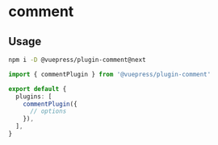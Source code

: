 # comment

<NpmBadge package="@vuepress/plugin-comment" />

## Usage

```bash
npm i -D @vuepress/plugin-comment@next
```

```ts title=".vuepress/config.ts"
import { commentPlugin } from '@vuepress/plugin-comment'

export default {
  plugins: [
    commentPlugin({
      // options
    }),
  ],
}
```
